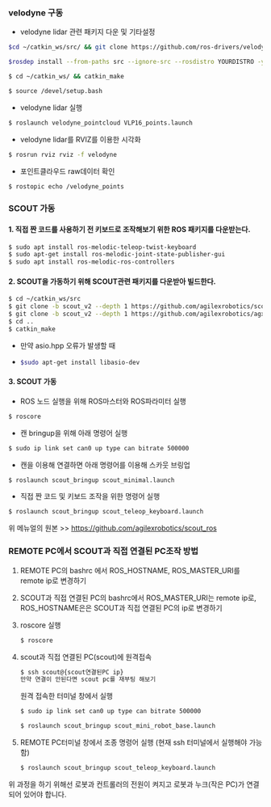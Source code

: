 ### velodyne 구동

- velodyne lidar 관련 패키지 다운 및 기타설정

```bash
$cd ~/catkin_ws/src/ && git clone https://github.com/ros-drivers/velodyne.git
```

```bash
$rosdep install --from-paths src --ignore-src --rosdistro YOURDISTRO -y
```

```bash
$ cd ~/catkin_ws/ && catkin_make
```

```bash
$ source /devel/setup.bash
```



- velodyne lidar 실행

```bash
$ roslaunch velodyne_pointcloud VLP16_points.launch
```



- velodyne lidar를 RVIZ를 이용한 시각화

```bash
$ rosrun rviz rviz -f velodyne
```



- 포인트클라우드 raw데이터 확인

```bash
$ rostopic echo /velodyne_points
```



### SCOUT 가동

#### 1. 직접 짠 코드를 사용하기 전 키보드로 조작해보기 위한 ROS 패키지를 다운받는다.

```bash
$ sudo apt install ros-melodic-teleop-twist-keyboard
$ sudo apt-get install ros-melodic-joint-state-publisher-gui
$ sudo apt install ros-melodic-ros-controllers
```



#### 2. SCOUT을 가동하기 위해 SCOUT관련 패키지를 다운받아 빌드한다.

```bash
$ cd ~/catkin_ws/src
$ git clone -b scout_v2 --depth 1 https://github.com/agilexrobotics/scout_ros.git	
$ git clone -b scout_v2 --depth 1 https://github.com/agilexrobotics/agx_sdk.git
$ cd ..
$ catkin_make
```

- 만약 asio.hpp 오류가 발생할 때

- ```bash
  $sudo apt-get install libasio-dev
  ```



#### 3. SCOUT 가동

- ROS 노드 실행을 위해 ROS마스터와 ROS파라미터 실행

```bash
$ roscore
```

- 캔 bringup을 위해 아래 명령어 실행

```bash
$ sudo ip link set can0 up type can bitrate 500000
```

- 캔을 이용해 연결하면 아래 명령어를 이용해 스카웃 브링업

```bash
$ roslaunch scout_bringup scout_minimal.launch
```

- 직접 짠 코드 및 키보드 조작을 위한 명령어 실행

```bash
$ roslaunch scout_bringup scout_teleop_keyboard.launch
```

위 메뉴얼의 원본 >> https://github.com/agilexrobotics/scout_ros





### REMOTE PC에서 SCOUT과 직접 연결된 PC조작 방법

1. REMOTE PC의 bashrc 에서 ROS_HOSTNAME, ROS_MASTER_URI를 remote ip로 변경하기

2. SCOUT과 직접 연결된 PC의 bashrc에서 ROS_MASTER_URI는 remote ip로, ROS_HOSTNAME은은 SCOUT과 직접 연결된 PC의 ip로 변경하기

3. roscore 실행

   ```bash
   $ roscore
   ```

   

4. scout과 직접 연결된 PC(scout)에 원격접속

   ```bash
   $ ssh scout@{scout연결된PC ip}
   만약 연결이 안된다면 scout pc를 재부팅 해보기
   ```

   원격 접속한 터미널 창에서 실행

   ```bash
   $ sudo ip link set can0 up type can bitrate 500000
   ```

   ```bash
   $ roslaunch scout_bringup scout_mini_robot_base.launch
   ```

   

5. REMOTE PC터미널 창에서 조종 명령어 실행 (현재 ssh 터미널에서 실행해야 가능함)

   ```bash
   $ roslaunch scout_bringup scout_teleop_keyboard.launch
   ```

위 과정을 하기 위해선 로봇과 컨트롤러의 전원이 켜지고 로봇과 누크(작은 PC)가 연결되어 있어야 합니다.

